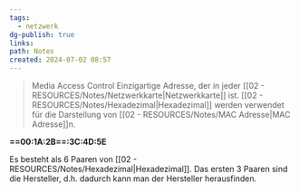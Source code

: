 ```yaml
---
tags:
  - netzwerk
dg-publish: true
links: 
path: Notes
created: 2024-07-02 08:57
---
```

> Media Access Control
> Einzigartige Adresse, der in jeder [[02 - RESOURCES/Notes/Netzwerkkarte\|Netzwerkkarte]] ist.
> [[02 - RESOURCES/Notes/Hexadezimal\|Hexadezimal]] werden verwendet für die Darstellung von [[02 - RESOURCES/Notes/MAC Adresse\|MAC Adresse]]n.

**==00:1A:2B==:3C:4D:5E**

Es besteht als 6 Paaren von [[02 - RESOURCES/Notes/Hexadezimal\|Hexadezimal]].
Das ersten 3 Paaren sind die Hersteller, d.h. dadurch kann man der Hersteller herausfinden.